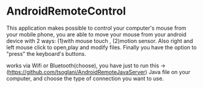# AndroidRemoteControl
This application makes possible to control your computer's mouse from your mobile phone,
you are able to move your mouse from your android device with 2 ways: (1)with mouse touch , (2)motion sensor.
Also right and left mouse click to open,play and modify files. 
Finally you have the option to "press" the keyboard's buttons.

works via Wifi or Bluetooth(choose), you have just to run this ->(https://github.com/tsoglani/AndroidRemoteJavaServer) Java file on your computer, and choose the type of connection you want to use.
